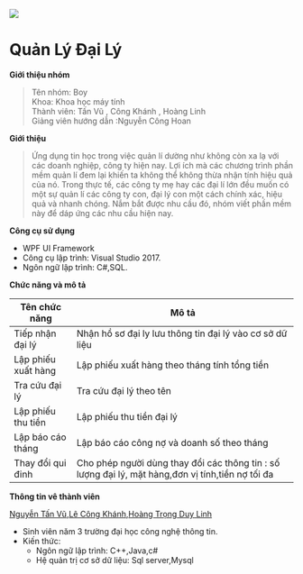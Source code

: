
[![](http://imageshack.com/a/img924/2928/KHxn5v.jpg)](https://www.uit.edu.vn/)


# Quản Lý Đại Lý

**Giới thiệu nhóm**

   >Tên nhóm: Boy                                                                                                                          
   Khoa: Khoa học máy tính                                                                                                                  
   Thành viên: Tấn Vũ , Công Khánh , Hoàng Linh                                                                                            
   Giảng viên hướng dẫn :Nguyễn Công Hoan                                                                                                 
   
 **Giới thiệu**
 
 >Ứng dụng tin học trong việc quản lí dường như không còn xa lạ với các doanh nghiệp, công ty hiện nay. Lợi ích mà các chương trình phần mềm quản lí đem lại khiến ta không thể không thừa nhận tính hiệu quả của nó. Trong thực tế, các công ty mẹ hay các đại lí lớn đều muốn có một sự quản lí các công ty con, đại lý con một cách chính xác, hiệu quả và nhanh chóng. Nắm bắt được nhu cầu đó, nhóm viết phần mềm này để dáp ứng các nhu cầu hiện nay.

**Công cụ sử dụng**

- WPF UI Framework
  <ul>
  </ul>
- Công cụ lập trình: Visual Studio 2017.
  <ul>
  </ul>
 - Ngôn ngữ lập trình: C#,SQL.
  <ul>
  </ul>

**Chức năng và mô tả**


|**Tên chức năng**         |                                        **Mô tả**                                 |
|--------------------------|----------------------------------------------------------------------------------|
|Tiếp nhận đại lý| Nhận hồ sơ đại ly lưu thông tin đại lý vào cơ sở dữ liệu|
|Lập phiếu xuất hàng| Lập phiếu xuất hàng theo tháng tính tổng tiền |
|Tra cứu đại lý | Tra cứu đại lý theo tên |
|Lập phiếu thu tiền| Lập phiếu thu tiền đại lý|
|Lập báo cáo tháng| Lập báo cáo công nợ và doanh số theo tháng|
|Thay đổi qui đinh| Cho phép người dùng thay đổi các thông tin : số lượng đại lý, mặt hàng,đơn vị tính,tiền nợ tối đa|

**Thông tin vê thành viên**

[Nguyễn Tấn Vũ](https:https://www.facebook.com/profile.php?id=100010081189283),[Lê Công Khánh](https:https://www.facebook.com/leecongkhanh),[Hoàng Trọng Duy Linh](https:https://www.facebook.com/profile.php?id=100004322238688)
- Sinh viên năm 3 trường đại học công nghệ thông tin.
  <ul>
  </ul>
- Kiến thức:
  <ul>
  <li>Ngôn ngữ lập trình: C++,Java,c#</li>
  <li>Hệ quản trị cơ sở dữ liệu: Sql server,Mysql</li>
  </ul>
 
 
